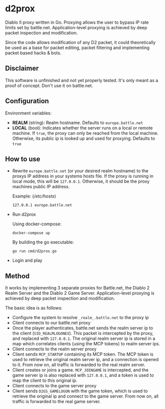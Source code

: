 # d2prox

Diablo II proxy written in Go. Proxying allows the user to bypass IP rate limits set by battle.net. Application-level proxying is achieved by deep packet inspection and modification. 

Since the code allows modification of any D2 packet, it could theoretically be used as a base for packet editing, packet filtering and implementing packet based hacks & bots.

## Disclaimer

This software is unfinished and not yet properly tested. It's only meant as a proof of concept. Don't use it on battle.net.

## Configuration

Environment variables:

* **REALM** (string): Realm hostname. Defaults to ``europe.battle.net``
* **LOCAL** (bool): Indicates whether the server runs on a local or remote machine. If ``true``, the proxy can only be reached from the local machine. Otherwise, its public ip is looked up and used for proxying. Defaults to ``true``

## How to use

* Rewrite ``europe.battle.net`` (or your desired realm hostname) to the proxys IP address in your systems hosts file. If the proxy is running in local mode, this will be ``127.0.0.1``. Otherwise, it should be the proxy machines public IP address.
  
  Example: (*/etc/hosts*)
  ```
  127.0.0.1 europe.battle.net
  ```
 
* Run d2prox
  
  Using docker-compose:
  ```
  docker-compose up
  ```

  By building the go executable:
  ```
  go run cmd/d2prox.go
  ```

* Login and play

## Method

It works by implementing 3 separate proxies for Battle.net, the Diablo 2 Realm Server and the Diablo 2 Game Server. Application-level proxying is achieved by deep packet inspection and modification.

The basic idea is as follows:

* Configure the system to resolve ``_realm_.battle.net`` to the proxy ip
* Client connects to our battle.net proxy
* Once the player authenticates, battle.net sends the realm server ip to the client (``SID_REALMLOGONEX``). This packet is intercepted by the proxy, and replaced with ``127.0.0.1``. The original realm server ip is stored in a map which correlates clients (using the MCP tokens) to realm server ips.
* Client connects to the realm server proxy
* Client sends ``MCP_STARTUP`` containing its MCP token. The MCP token is used to retrieve the original realm server ip, and a connection is opened to it. From now on, all traffic is forwarded to the real realm server.
* Client creates or joins a game. ``MCP_JOINGAME`` is intercepted, and the game server ip is also replaced with ``127.0.0.1``, and a token is used to map the client to this original ip.
* Client connects to the game server proxy
* Client sends ``D2GS_GAMELOGON`` with the game token, which is used to retrieve the original ip and connect to the game server. From now on, all traffic is forwarded to the real game server.
